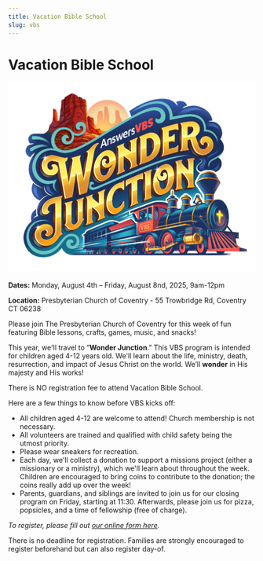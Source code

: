 ```yaml
---
title: Vacation Bible School
slug: vbs
---
```


# Vacation Bible School

![VBS Wonder Junction](../images/vbs-wonder-junction.png)

**Dates:** Monday, August 4th – Friday, August 8nd, 2025, 9am-12pm

**Location:** Presbyterian Church of Coventry - 55 Trowbridge Rd, Coventry CT 06238

Please join The Presbyterian Church of Coventry for this week of fun featuring Bible lessons, crafts, games, music, and snacks!

This year, we'll travel to “**Wonder Junction**.” This VBS program is intended for children aged 4-12 years old. We'll learn about the life, ministry, death, resurrection, and impact of Jesus Christ on the world. We’ll **wonder** in His majesty and His works!

There is NO registration fee to attend Vacation Bible School.

Here are a few things to know before VBS kicks off:

- All children aged 4-12 are welcome to attend! Church membership is not necessary.
- All volunteers are trained and qualified with child safety being the utmost priority.
- Please wear sneakers for recreation.
- Each day, we'll collect a donation to support a missions project (either a missionary or a ministry), which we'll learn about throughout the week. Children are encouraged to bring coins to contribute to the donation; the coins really add up over the week!
- Parents, guardians, and siblings are invited to join us for our closing program on Friday, starting at 11:30. Afterwards, please join us for pizza, popsicles, and a time of fellowship (free of charge).

_To register, please fill out [our online form here](https://form.jotform.com/251183761252151)._

There is no deadline for registration. Families are strongly encouraged to register beforehand but can also register day-of.
